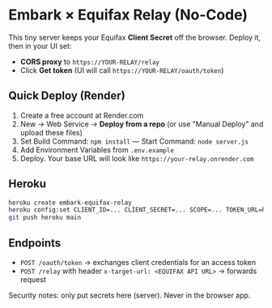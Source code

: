 
# Embark × Equifax Relay (No-Code)

This tiny server keeps your Equifax **Client Secret** off the browser. Deploy it, then in your UI set:

- **CORS proxy** to `https://YOUR-RELAY/relay`
- Click **Get token** (UI will call `https://YOUR-RELAY/oauth/token`)

## Quick Deploy (Render)

1. Create a free account at Render.com
2. New → Web Service → **Deploy from a repo** (or use "Manual Deploy" and upload these files)
3. Set Build Command: `npm install`  — Start Command: `node server.js`
4. Add Environment Variables from `.env.example`
5. Deploy. Your base URL will look like `https://your-relay.onrender.com`

## Heroku

```bash
heroku create embark-equifax-relay
heroku config:set CLIENT_ID=... CLIENT_SECRET=... SCOPE=... TOKEN_URL=https://api.equifax.com/oauth2/token
git push heroku main
```

## Endpoints

- `POST /oauth/token` → exchanges client credentials for an access token
- `POST /relay` with header `x-target-url: <EQUIFAX API URL>` → forwards request

Security notes: only put secrets here (server). Never in the browser app.
